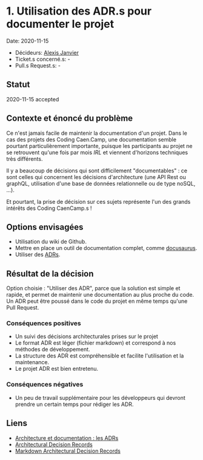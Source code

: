 # 1. Utilisation des ADR.s pour documenter le projet

Date: 2020-11-15

-   Décideurs: [Alexis Janvier](https://github.com/orgs/CaenCamp/people/alexisjanvier)
-   Ticket.s concerné.s: -
-   Pull.s Request.s: -

## Statut

2020-11-15 accepted

## Contexte et énoncé du problème

Ce n'est jamais facile de maintenir la documentation d'un projet. Dans le cas des projets des Coding Caen.Camp, une documentation semble pourtant particulièrement importante, puisque les participants au projet ne se retrouvent qu'une fois par mois _IRL_ et viennent d'horizons techniques très différents.

Il y a beaucoup de décisions qui sont difficilement "documentables" : ce sont celles qui concernent les décisions d'architecture (une API Rest ou graphQL, utilisation d'une base de données relationnelle ou de type noSQL, ...).

Et pourtant, la prise de décision sur ces sujets représente l'un des grands intérêts des Coding CaenCamp.s !

## Options envisagées

-   Utilisation du wiki de Github.
-   Mettre en place un outil de documentation complet, comme [docusaurus](https://docusaurus.io/).
-   Utiliser des [ADRs](https://adr.github.io/).

## Résultat de la décision

Option choisie : "Utiliser des ADR", parce que la solution est simple et rapide, et permet de maintenir une documentation au plus proche du code. Un ADR peut être poussé dans le code du projet en même temps qu'une Pull Request.

### Conséquences positives

-   Un suivi des décisions architecturales prises sur le projet
-   Le format ADR est léger (fichier markdown) et correspond à nos méthodes de développement.
-   La structure des ADR est compréhensible et facilite l'utilisation et la maintenance.
-   Le projet ADR est bien entretenu.

### Conséquences négatives

-   Un peu de travail supplémentaire pour les développeurs qui devront prendre un certain temps pour rédiger les ADR.

## Liens

-   [Architecture et documentation : les ADRs](https://blog.xebia.fr/2019/03/05/architecture-et-documentation-les-adrs/)
-   [Architectural Decision Records](https://adr.github.io/)
-   [Markdown Architectural Decision Records](https://adr.github.io/madr/)
